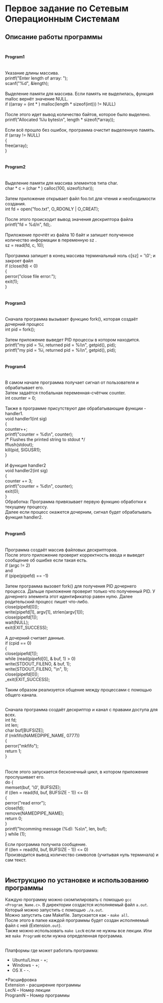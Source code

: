 # Первое задание по Сетевым Операционным Системам
## Описание работы программы</br></br>
#### Program1</br></br>

Указание длины массива. </br>
printf("Enter length of array: ");</br>
scanf("%d", &length);</br></br>
Выделение памяти для массива. Если память не выделилась, функция malloc вернёт значение NULL. </br>
if ((array = (int * ) malloc(length * sizeof(int))) != NULL)</br></br>
После этого идет вывод количество байтов, которое было выделено.</br>
printf("Allocated %lu bytes\n", length * sizeof(*array)); </br></br>
Если всё прошло без ошибок, программа очистит выделенную память.</br>
if (array != NULL)</br>
{</br>
free(array);</br>
}</br></br>
#### Program2</br></br>
Выделение памяти для массива элементов типа char.</br>
char * c = (char * ) calloc(100, sizeof(char));</br></br>
 Затем приложение открывает файл foo.txt для чтения и необходимости создания.</br>
int fd = open("foo.txt", O_RDONLY | O_CREAT);</br></br>
После этого происходит вывод значения дескриптора файла</br> 
printf("fd = %d/n", fd);.</br> </br>
Приложение прочтёт из файла 10 байт и запишет полученное количество информации в переменную sz .</br>
sz = read(fd, c, 10);</br></br>
Программа запишет в конец массива терминальный ноль c[sz] = '\0'; и закроет файл</br>
if (close(fd) < 0)</br>
{</br>
perror("close file error:");</br>
exit(1);</br>
}</br></br>
#### Program3</br></br>
Сначала программа вызывает функцию fork(), которая создаёт дочерний процесс </br>
int pid = fork();</br></br>
Затем приложение выведет PID процессы в котором находится.</br>
printf("my pid = %i, returned pid = %i\n", getpid(), pid);</br>
printf("my pid = %i, returned pid = %i\n", getpid(), pid);</br></br>

#### Program4</br></br>
В самом начале программа получает сигнал от пользователя и обрабатывает его.</br>
Затем задаётся глобальная переменная-счётчик counter. </br>
int counter = 0;</br></br>
Также в программе присутствуют две обрабатывающие функции - handler1.</br>
void handler1(int sig)</br>
{</br>
  counter++;</br>
  printf("counter = %d\n", counter);</br>
  /* Flushes the printed string to stdout */</br>
  fflush(stdout);</br>
  kill(pid, SIGUSR1);</br>
}</br></br>
И функция handler2 </br>
void handler2(int sig)</br>
{</br>
  counter += 3;</br>
  printf("counter = %d\n", counter);</br>
  exit(0);</br>
}</br>
Обработка: Программа привязывает первую функцию обработки к текущему процессу.</br>
Далее если процесс окажется дочерним, сигнал будет обрабатывать функция handler2.</br></br>
#### Program5</br></br>
Программа создаёт массив файловых дескрипторов.</br>
После этого приложение проверит корректность ввода и выведет сообщение об ошибке если такая есть. </br>
if (argc != 2)</br>
and</br>
if (pipe(pipefd) == -1)</br></br>
Затем программа вызовет fork() для получения PID дочернего процесса. Дальше приложение проверит только что полученный PID. У дочернего элемента этот идентификатор равен нулю. Далее родительский процесс пишет что-либо.</br>
    close(pipefd[0]);</br>
    write(pipefd[1], argv[1], strlen(argv[1]));</br>
    close(pipefd[1]);</br>
    wait(NULL); </br>
    exit(EXIT_SUCCESS);</br></br>
А дочерний cчитает данные.</br>
if (cpid == 0) </br>
{</br>
    close(pipefd[1]); </br>
    while (read(pipefd[0], & buf, 1) > 0)</br>
      write(STDOUT_FILENO, & buf, 1);</br>
    write(STDOUT_FILENO, "\n", 1);</br>
    close(pipefd[0]);</br>
    _exit(EXIT_SUCCESS);</br></br>
Таким образом реализуется общение между процессами с помощью общего канала.</br></br>

Сначала программа создаёт дескриптор и канал с правами доступа для всех.</br>
int fd; </br>
  int len;</br>
  char buf[BUFSIZE];</br>
    if (mkfifo(NAMEDPIPE_NAME, 0777))</br>
 { </br>
    perror("mkfifo");</br>
    return 1;</br>
  }</br>
</br></br>
После этого запускается бесконечный цикл, в котором приложение прослушивает его.</br>
do {</br>
    memset(buf, '\0', BUFSIZE);</br>
    if ((len = read(fd, buf, BUFSIZE - 1)) <= 0) </br>
    {</br>
      perror("read error");</br>
      close(fd);</br>
      remove(NAMEDPIPE_NAME);</br>
      return 0;</br>
    }</br>
    printf("Incomming message (%d): %s\n", len, buf);</br>
  } while (1);</br></br>
Если программа получила сообщение. </br>
if ((len = read(fd, buf, BUFSIZE - 1)) <= 0)</br>
Производится вывод количество символов (учитывая нуль терминала) и сам текст.</br></br>
## Инструкцию по установке и использованию программы
Каждую программу можно скомпилировать с помощью `gcc <Program_Name.c>`. В директории создастся исполняемый файл `a.out`. Который можно запустить с помощью `./a.out`. </br>
Можно запустить сам Makefile. Запускается как - `make all`. </br>
После этого в папке каждой программы будет создан исполняемый файл с ней (Extension`.out`). </br>
Также можно использовать `make LecN` если не нужны все лекции. Или же `make ProgramN` если нужна определенная программа.</br></br>

Платформы где может работать программа:
+ Ubuntu/Linux - +;
+ Windows - +;
+ OS X - -.

*Расшифровка</br>
Extension - расширение программы</br>
LecN – Номер лекции</br>
ProgramN – Номер программы
